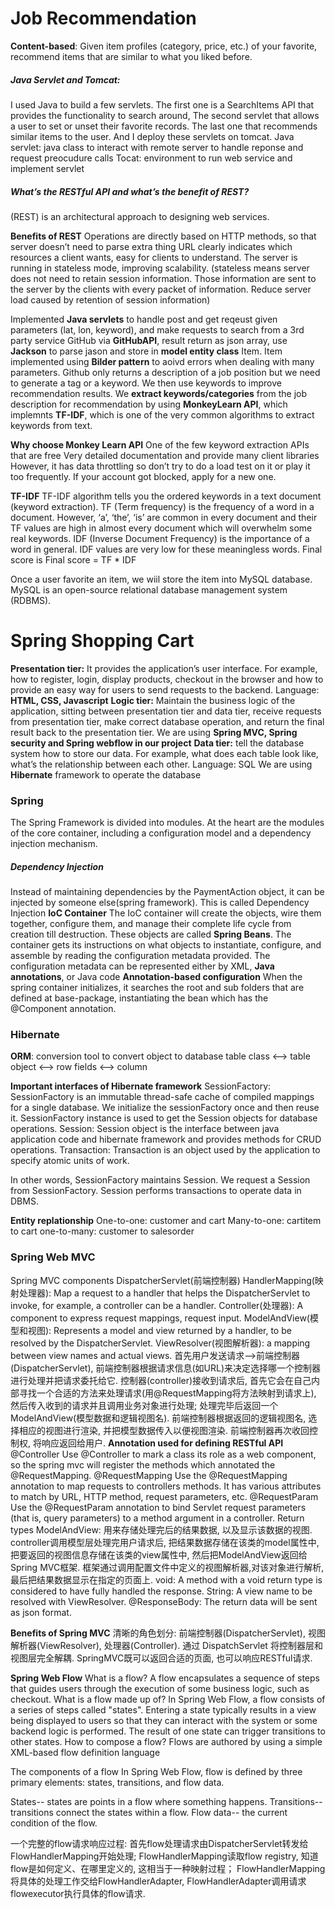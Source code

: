 # Job Recommendation
**Content-based**: Given item profiles (category, price, etc.) of your favorite, recommend items that are similar to what you liked before. 

##### Java Servlet and Tomcat:
I used Java to build a few servlets. The first one is a SearchItems API that provides the functionality to search around, The second servlet that allows a user to set or unset their favorite records. The last one that recommends similar items to the user. And I deploy these servlets on tomcat.
Java servlet: java class to interact with remote server to handle reponse and request preocudure calls
Tocat: environment to run web service and implement servlet

##### What’s the RESTful API and what’s the benefit of REST?
(REST) is an architectural approach to designing web services. 

**Benefits of REST**
Operations are directly based on HTTP methods, so that server doesn’t need to parse extra thing
URL clearly indicates which resources a client wants, easy for clients to understand.
The server is running in stateless mode, improving scalability. (stateless means server does not need to retain session information. Those information are sent to the server by the clients with every packet of information. Reduce server load caused by retention of session information)

 Implemented **Java servlets** to handle post and get reqeust given parameters (lat, lon, keyword), and make requests to search from a 3rd party service GitHub via **GitHubAPI**, result return as json array, use **Jackson** to parse jason and store in **model entity class** Item. Item implemented using **Bilder pattern** to aoivd errors when dealing with many parameters. Github only returns a description of a job position but we need to generate a tag or a keyword. We then use keywords to improve recommendation results. We **extract keywords/categories** from the job description for recommendation by using **MonkeyLearn API**, which implemnts **TF-IDF**, which is one of the very common algorithms to extract keywords from text.

**Why choose Monkey Learn API**
One of the few keyword extraction APIs that are free
Very detailed documentation and provide many client libraries
However, it has data throttling so don’t try to do a load test on it or play it too frequently. If your account got blocked, apply for a new one. 

**TF-IDF**
TF-IDF algorithm tells you the ordered keywords in a text document (keyword extraction). TF (Term frequency) is the frequency of a word in a document. However, ‘a’, ‘the’, ‘is’ are common in every document and their TF values are high in almost every document which will overwhelm some real keywords.  IDF (Inverse Document Frequency) is the importance of a word in general. IDF values are very low for these meaningless words. Final score is 
Final score = TF * IDF

Once a user favorite an item, we wiil store the item into MySQL database. MySQL is an open-source relational database management system (RDBMS).

# Spring Shopping Cart
**Presentation tier:**  It provides the application’s user interface. For example, how to register, login, display products, checkout in the browser and how to provide an easy way for users to send requests to the backend.
Language: **HTML, CSS, Javascript**
**Logic tier:** Maintain the business logic of the application, sitting between presentation tier and data tier, receive requests from presentation tier, make correct database operation, and return the final result back to the presentation tier.
We are using **Spring MVC, Spring security and Spring webflow in our project**
**Data tier:**
tell the database system how to store our data. For example, what does each table look like, what’s the relationship between each other.
Language: SQL
We are using **Hibernate** framework to operate the database 

### Spring
The Spring Framework is divided into modules. At the heart are the modules of the core container, including a configuration model and a dependency injection mechanism. 
##### Dependency Injection

Instead of maintaining dependencies by the PaymentAction object, it can be injected by someone else(spring framework). This is called Dependency Injection
**IoC Container**
The IoC container will create the objects, wire them together, configure them, and manage their complete life cycle from creation till destruction. These objects are called **Spring Beans**.
The container gets its instructions on what objects to instantiate, configure, and assemble by reading the configuration metadata provided. The configuration metadata can be represented either by XML, **Java annotations**, or Java code
**Annotation-based configuration**
When the spring container initializes, it searches the root and sub folders that are defined at base-package, instantiating the bean which has the @Component annotation.

### Hibernate
**ORM**: conversion tool to convert object to database table
class <--> table
object <--> row
fields <--> column

**Important interfaces of Hibernate framework**
SessionFactory: SessionFactory is an immutable thread-safe cache of compiled mappings for a single database. We initialize the sessionFactory once and then reuse it. SessionFactory instance is used to get the Session objects for database operations.
Session: Session object is the interface between java application code and hibernate framework and provides methods for CRUD operations.
Transaction: Transaction is an object used by the application to specify atomic units of work. 

In other words, SessionFactory maintains Session. We request a Session from SessionFactory. Session performs transactions to operate data in DBMS.

**Entity replationship**
One-to-one: customer and cart
Many-to-one: cartitem to cart
one-to-many: customer to salesorder

### Spring Web MVC
Spring MVC components
DispatcherServlet(前端控制器)
HandlerMapping(映射处理器): Map a request to a handler that helps the DispatcherServlet to invoke, for example, a controller can be a handler.
Controller(处理器): A component to express request mappings, request input.
ModelAndView(模型和视图): Represents a model and view returned by a handler, to be resolved by the DispatcherServlet.
ViewResolver(视图解析器): a mapping between view names and actual views.
首先用户发送请求-->前端控制器(DispatcherServlet), 前端控制器根据请求信息(如URL)来决定选择哪一个控制器进行处理并把请求委托给它. 
控制器(controller)接收到请求后, 首先它会在自己内部寻找一个合适的方法来处理请求(用@RequestMapping将方法映射到请求上), 然后传入收到的请求并且调用业务对象进行处理; 处理完毕后返回一个ModelAndView(模型数据和逻辑视图名). 
前端控制器根据返回的逻辑视图名, 选择相应的视图进行渲染, 并把模型数据传入以便视图渲染. 
前端控制器再次收回控制权, 将响应返回给用户.
**Annotation used for defining RESTful API**
@Controller
Use @Controller to mark a class its role as a web component, so the spring mvc will register the methods which annotated the @RequestMapping.
@RequestMapping
Use the @RequestMapping annotation to map requests to controllers methods. It has various attributes to match by URL, HTTP method, request parameters, etc.
@RequestParam
Use the @RequestParam annotation to bind Servlet request parameters (that is, query parameters) to a method argument in a controller.
Return types
ModelAndView: 用来存储处理完后的结果数据, 以及显示该数据的视图. controller调用模型层处理完用户请求后, 把结果数据存储在该类的model属性中, 把要返回的视图信息存储在该类的view属性中, 然后把ModelAndView返回给Spring MVC框架. 框架通过调用配置文件中定义的视图解析器,对该对象进行解析, 最后把结果数据显示在指定的页面上.
void: A method with a void return type is considered to have fully handled the response.
String: A view name to be resolved with ViewResolver.
@ResponseBody: The return data will be sent as json format.


**Benefits of Spring MVC**
清晰的角色划分: 前端控制器(DispatcherServlet), 视图解析器(ViewResolver), 处理器(Controller). 通过 DispatchServlet 将控制器层和视图层完全解耦.
SpringMVC既可以返回合适的页面, 也可以响应RESTful请求.

**Spring Web Flow**
What is a flow?
A flow encapsulates a sequence of steps that guides users through the execution of some business logic, such as checkout.
What is a flow made up of?
In Spring Web Flow, a flow consists of a series of steps called "states". Entering a state typically results in a view being displayed to users so that they can interact with the system or some backend logic is performed. The result of one state can trigger transitions to other states.
How to compose a flow?
Flows are authored by using a simple XML-based flow definition language

The components of a flow
In Spring Web Flow, flow is defined by three primary elements: states, transitions, and flow data.

States-- states are points in a flow where something happens.
Transitions-- transitions connect the states within a flow.
Flow data-- the current condition of the flow.

一个完整的flow请求响应过程:
首先flow处理请求由DispatcherServlet转发给FlowHandlerMapping开始处理;
FlowHandlerMapping读取flow registry, 知道flow是如何定义、在哪里定义的, 这相当于一种映射过程；
FlowHandlerMapping将具体的处理工作交给FlowHandlerAdapter, FlowHandlerAdapter调用请求flowexecutor执行具体的flow请求.










